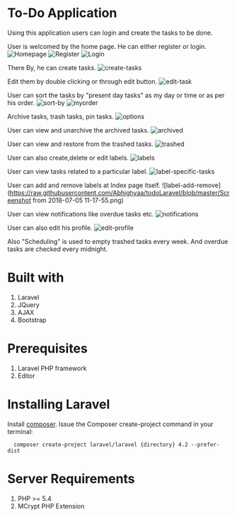 # To-Do Application

Using this application users can login and create the tasks to be done.

User is welcomed by the home page. He can either register or login.
![Homepage](https://raw.githubusercontent.com/Abhighyaa/todoLaravel/blob/master/Homepage.png)
![Register](https://raw.githubusercontent.com/Abhighyaa/todoLaravel/blob/master/Register.png)
![Login](https://raw.githubusercontent.com/Abhighyaa/todoLaravel/blob/master/Login.png)

There By, he can create tasks.
![create-tasks](https://raw.githubusercontent.com/Abhighyaa/todoLaravel/blob/master/create_task.png)

Edit them by double clicking or through edit button.
![edit-task](https://raw.githubusercontent.com/Abhighyaa/todoLaravel/blob/master/edit_task.png)

User can sort the tasks by "present day tasks" as my day or time or as per his order.
![sort-by](https://raw.githubusercontent.com/Abhighyaa/todoLaravel/blob/master/sort_tasks_by.png)
![myorder](https://raw.githubusercontent.com/Abhighyaa/todoLaravel/blob/master/myorder.png)

Archive tasks, trash tasks, pin tasks. 
![options](https://raw.githubusercontent.com/Abhighyaa/todoLaravel/blob/master/Options_for_each_task.png)

User can view and unarchive the archived tasks.
![archived](https://raw.githubusercontent.com/Abhighyaa/todoLaravel/blob/master/Archived_tasks.png)

User can view and restore from the trashed tasks.
![trashed](https://raw.githubusercontent.com/Abhighyaa/todoLaravel/blob/master/Trashed_tasks.png)

User can also create,delete or edit labels.
![labels](https://raw.githubusercontent.com/Abhighyaa/todoLaravel/blob/master/create_edit_delete_labels.png)

User can view tasks related to a particular label.
![label-specific-tasks](https://raw.githubusercontent.com/Abhighyaa/todoLaravel/blob/master/Tasks_for_particular_label.png)

User can add and remove labels at Index page itself.
![label-add-remove](https://raw.githubusercontent.com/Abhighyaa/todoLaravel/blob/master/Screenshot from 2018-07-05 11-17-55.png)

User can view notifications like overdue tasks etc.
![notifications](https://raw.githubusercontent.com/Abhighyaa/todoLaravel/blob/master/Notifications.png)

User can also edit his profile.
![edit-profile](https://raw.githubusercontent.com/Abhighyaa/todoLaravel/blob/master/edit_profile.png)

Also "Scheduling" is used to empty trashed tasks every week. And overdue tasks are checked every midnight.

# Built with

1. Laravel
2. JQuery
3. AJAX
4. Bootstrap

# Prerequisites
1. Laravel PHP framework
2. Editor

# Installing Laravel

 Install [composer](https://getcomposer.org/).
 Issue the Composer create-project command in your terminal:
 
      composer create-project laravel/laravel {directory} 4.2 --prefer-dist

# Server Requirements

   1. PHP >= 5.4
   2. MCrypt PHP Extension
      
